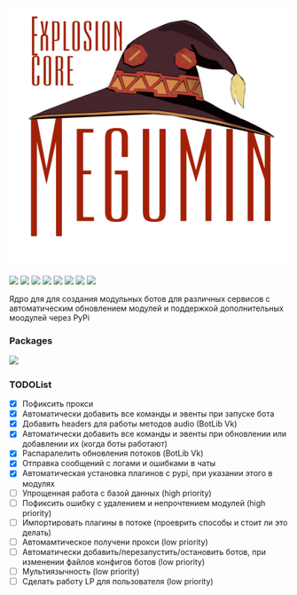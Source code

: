 <p align="center"><img src="https://raw.githubusercontent.com/EdwardFuchs/EdwardFuchs/main/logo_MEC_2.svg" /></p>

![](https://img.shields.io/github/pipenv/locked/python-version/EdwardFuchs/MeguminExplosionCore)
![](https://img.shields.io/github/license/EdwardFuchs/MeguminExplosionCore)
![](https://badges.pufler.dev/visits/EdwardFuchs/MeguminExplosionCore)
![](https://img.shields.io/github/repo-size/EdwardFuchs/MeguminExplosionCore)
![](https://img.shields.io/tokei/lines/github/EdwardFuchs/MeguminExplosionCore)
![](https://img.shields.io/scrutinizer/quality/g/EdwardFuchs/MeguminExplosionCore)
![](https://img.shields.io/github/commit-activity/m/EdwardFuchs/MeguminExplosionCore)
![](https://img.shields.io/github/last-commit/EdwardFuchs/MeguminExplosionCore)

Ядро для для создания модульных ботов для различных сервисов с автоматическим обновлением модулей и поддержкой дополнительных моодулей через PyPi

### Packages
<p><img src="https://img.shields.io/github/pipenv/locked/dependency-version/EdwardFuchs/MeguminExplosionCore/watchdog" /></p>

### TODOList
- [X] Пофиксить прокси
- [X] Автоматически добавить все команды и эвенты при запуске бота
- [X] Добавить headers для работы методов audio (BotLib Vk)
- [X] Автоматически добавить все команды и эвенты при обновлении или добавлении их (когда боты работают)
- [X] Распаралелить обновления потоков (BotLib Vk)
- [X] Отправка сообщений с логами и ошибками в чаты
- [X] Автоматическая установка плагинов с pypi, при указании этого в модулях
- [ ] Упрощенная работа с базой данных (high priority)
- [ ] Пофиксить ошибку с удалением и непрочтением модулей (high priority)
- [ ] Импортировать плагины в потоке (проеврить способы и стоит ли это делать)
- [ ] Автомамтическое получени прокси (low priority)
- [ ] Автоматически добавить/перезапустить/остановить ботов, при изменении файлов  конфигов ботов (low priority)
- [ ] Мультиязычность (low priority)
- [ ] Сделать работу LP для пользователя (low priority)

